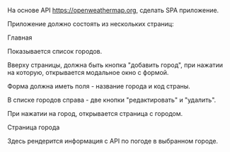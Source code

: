 На основе API https://openweathermap.org, сделать SPA приложение.

Приложение должно состоять из нескольких страниц:

Главная

Показывается список городов. 

Вверху страницы, должна быть кнопка "добавить город", при нажатии на которую, открывается модальное окно с формой. 

Форма должна иметь поля - название города и код страны. 

В списке городов справа - две кнопки "редактировать" и "удалить". 

При нажатии на город, открывается страница с городом.

Страница города

Здесь рендерится информация с API по погоде в выбранном городе.